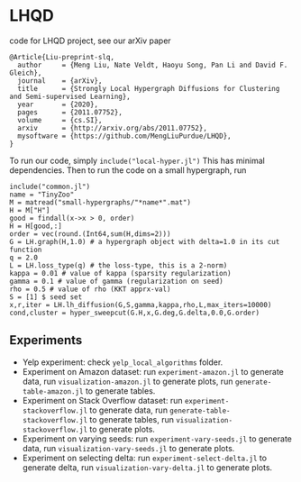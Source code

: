 # LHQD
code for LHQD project, see our arXiv paper 

	@Article{Liu-preprint-slq,
	  author     = {Meng Liu, Nate Veldt, Haoyu Song, Pan Li and David F. Gleich},
	  journal    = {arXiv},
	  title      = {Strongly Local Hypergraph Diffusions for Clustering and Semi-supervised Learning},
	  year       = {2020},
	  pages      = {2011.07752},
	  volume     = {cs.SI},
	  arxiv      = {http://arxiv.org/abs/2011.07752},
	  mysoftware = {https://github.com/MengLiuPurdue/LHQD},
	}


To run our code, simply `include("local-hyper.jl")` This has minimal dependencies. Then
to run the code on a small hypergraph, run

    include("common.jl")
    name = "TinyZoo"
    M = matread("small-hypergraphs/"*name*".mat")
    H = M["H"]
    good = findall(x->x > 0, order)
    H = H[good,:]
    order = vec(round.(Int64,sum(H,dims=2)))
	G = LH.graph(H,1.0) # a hypergraph object with delta=1.0 in its cut function
    q = 2.0
    L = LH.loss_type(q) # the loss-type, this is a 2-norm)
    kappa = 0.01 # value of kappa (sparsity regularization)
    gamma = 0.1 # value of gamma (regularization on seed) 
    rho = 0.5 # value of rho (KKT apprx-val)
    S = [1] $ seed set
    x,r,iter = LH.lh_diffusion(G,S,gamma,kappa,rho,L,max_iters=10000)
    cond,cluster = hyper_sweepcut(G.H,x,G.deg,G.delta,0.0,G.order)


Experiments
-----------

- Yelp experiment: check `yelp_local_algorithms` folder.
- Experiment on Amazon dataset: run `experiment-amazon.jl` to generate data, run `visualization-amazon.jl` to generate plots, run `generate-table-amazon.jl` to generate tables.
- Experiment on Stack Overflow dataset: run `experiment-stackoverflow.jl` to generate data, run `generate-table-stackoverflow.jl` to generate tables, run `visualization-stackoverflow.jl` to generate plots.
- Experiment on varying seeds: run `experiment-vary-seeds.jl` to generate data, run `visualization-vary-seeds.jl` to generate plots.
- Experiment on selecting delta: run `experiment-select-delta.jl` to generate delta, run `visualization-vary-delta.jl` to generate plots.
  



